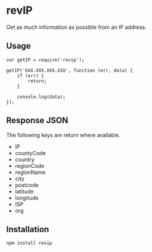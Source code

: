 # revIP
Get as much information as possible from an IP address.

## Usage

    var getIP = require('revip');

    getIP('XXX.XXX.XXX.XXX', function (err, data) {
        if (err) {
            return;
        }

        console.log(data);
    });

## Response JSON
The following keys are return where available.

* IP
* countyCode
* country
* regionCode
* regionName
* city
* postcode
* latitude
* longitude
* ISP
* org

## Installation

    npm install revip